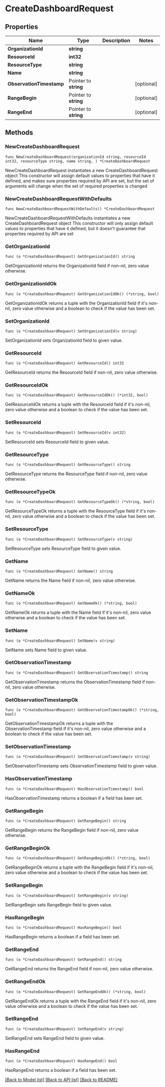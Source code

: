 # CreateDashboardRequest

## Properties

Name | Type | Description | Notes
------------ | ------------- | ------------- | -------------
**OrganizationId** | **string** |  | 
**ResourceId** | **int32** |  | 
**ResourceType** | **string** |  | 
**Name** | **string** |  | 
**ObservationTimestamp** | Pointer to **string** |  | [optional] 
**RangeBegin** | Pointer to **string** |  | [optional] 
**RangeEnd** | Pointer to **string** |  | [optional] 

## Methods

### NewCreateDashboardRequest

`func NewCreateDashboardRequest(organizationId string, resourceId int32, resourceType string, name string, ) *CreateDashboardRequest`

NewCreateDashboardRequest instantiates a new CreateDashboardRequest object
This constructor will assign default values to properties that have it defined,
and makes sure properties required by API are set, but the set of arguments
will change when the set of required properties is changed

### NewCreateDashboardRequestWithDefaults

`func NewCreateDashboardRequestWithDefaults() *CreateDashboardRequest`

NewCreateDashboardRequestWithDefaults instantiates a new CreateDashboardRequest object
This constructor will only assign default values to properties that have it defined,
but it doesn't guarantee that properties required by API are set

### GetOrganizationId

`func (o *CreateDashboardRequest) GetOrganizationId() string`

GetOrganizationId returns the OrganizationId field if non-nil, zero value otherwise.

### GetOrganizationIdOk

`func (o *CreateDashboardRequest) GetOrganizationIdOk() (*string, bool)`

GetOrganizationIdOk returns a tuple with the OrganizationId field if it's non-nil, zero value otherwise
and a boolean to check if the value has been set.

### SetOrganizationId

`func (o *CreateDashboardRequest) SetOrganizationId(v string)`

SetOrganizationId sets OrganizationId field to given value.


### GetResourceId

`func (o *CreateDashboardRequest) GetResourceId() int32`

GetResourceId returns the ResourceId field if non-nil, zero value otherwise.

### GetResourceIdOk

`func (o *CreateDashboardRequest) GetResourceIdOk() (*int32, bool)`

GetResourceIdOk returns a tuple with the ResourceId field if it's non-nil, zero value otherwise
and a boolean to check if the value has been set.

### SetResourceId

`func (o *CreateDashboardRequest) SetResourceId(v int32)`

SetResourceId sets ResourceId field to given value.


### GetResourceType

`func (o *CreateDashboardRequest) GetResourceType() string`

GetResourceType returns the ResourceType field if non-nil, zero value otherwise.

### GetResourceTypeOk

`func (o *CreateDashboardRequest) GetResourceTypeOk() (*string, bool)`

GetResourceTypeOk returns a tuple with the ResourceType field if it's non-nil, zero value otherwise
and a boolean to check if the value has been set.

### SetResourceType

`func (o *CreateDashboardRequest) SetResourceType(v string)`

SetResourceType sets ResourceType field to given value.


### GetName

`func (o *CreateDashboardRequest) GetName() string`

GetName returns the Name field if non-nil, zero value otherwise.

### GetNameOk

`func (o *CreateDashboardRequest) GetNameOk() (*string, bool)`

GetNameOk returns a tuple with the Name field if it's non-nil, zero value otherwise
and a boolean to check if the value has been set.

### SetName

`func (o *CreateDashboardRequest) SetName(v string)`

SetName sets Name field to given value.


### GetObservationTimestamp

`func (o *CreateDashboardRequest) GetObservationTimestamp() string`

GetObservationTimestamp returns the ObservationTimestamp field if non-nil, zero value otherwise.

### GetObservationTimestampOk

`func (o *CreateDashboardRequest) GetObservationTimestampOk() (*string, bool)`

GetObservationTimestampOk returns a tuple with the ObservationTimestamp field if it's non-nil, zero value otherwise
and a boolean to check if the value has been set.

### SetObservationTimestamp

`func (o *CreateDashboardRequest) SetObservationTimestamp(v string)`

SetObservationTimestamp sets ObservationTimestamp field to given value.

### HasObservationTimestamp

`func (o *CreateDashboardRequest) HasObservationTimestamp() bool`

HasObservationTimestamp returns a boolean if a field has been set.

### GetRangeBegin

`func (o *CreateDashboardRequest) GetRangeBegin() string`

GetRangeBegin returns the RangeBegin field if non-nil, zero value otherwise.

### GetRangeBeginOk

`func (o *CreateDashboardRequest) GetRangeBeginOk() (*string, bool)`

GetRangeBeginOk returns a tuple with the RangeBegin field if it's non-nil, zero value otherwise
and a boolean to check if the value has been set.

### SetRangeBegin

`func (o *CreateDashboardRequest) SetRangeBegin(v string)`

SetRangeBegin sets RangeBegin field to given value.

### HasRangeBegin

`func (o *CreateDashboardRequest) HasRangeBegin() bool`

HasRangeBegin returns a boolean if a field has been set.

### GetRangeEnd

`func (o *CreateDashboardRequest) GetRangeEnd() string`

GetRangeEnd returns the RangeEnd field if non-nil, zero value otherwise.

### GetRangeEndOk

`func (o *CreateDashboardRequest) GetRangeEndOk() (*string, bool)`

GetRangeEndOk returns a tuple with the RangeEnd field if it's non-nil, zero value otherwise
and a boolean to check if the value has been set.

### SetRangeEnd

`func (o *CreateDashboardRequest) SetRangeEnd(v string)`

SetRangeEnd sets RangeEnd field to given value.

### HasRangeEnd

`func (o *CreateDashboardRequest) HasRangeEnd() bool`

HasRangeEnd returns a boolean if a field has been set.


[[Back to Model list]](../README.md#documentation-for-models) [[Back to API list]](../README.md#documentation-for-api-endpoints) [[Back to README]](../README.md)


